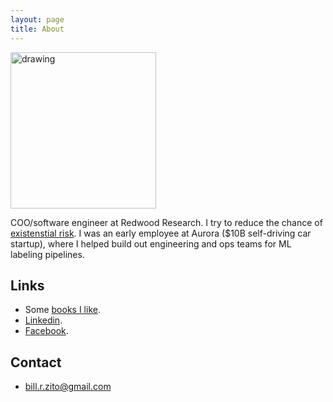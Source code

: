 ```yaml
---
layout: page
title: About
---
```


<img src="https://github.com/BillZito/billzito.github.io/blob/master/assets/bill_headshot.jpeg?raw=true" alt="drawing" width="233" height="250"/>

COO/software engineer at Redwood Research. I try to reduce the chance of [existenstial risk](https://en.wikipedia.org/wiki/Global_catastrophic_risk). I was an early employee at Aurora ($10B self-driving car startup), where I helped build out engineering and ops teams for ML labeling pipelines.


## Links
* Some [books I like](https://www.goodreads.com/review/list/107138592-bill-zito?shelf=five-stars&view=table).
* [Linkedin](https://www.linkedin.com/in/billzito/).
* [Facebook](https://www.facebook.com/billzito8/).


## Contact
* bill.r.zito@gmail.com
